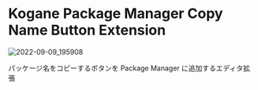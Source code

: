 # Kogane Package Manager Copy Name Button Extension

![2022-09-09_195908](https://user-images.githubusercontent.com/6134875/189335686-79724151-b722-4c4f-bc2b-925bb8b17cd3.png)

パッケージ名をコピーするボタンを Package Manager に追加するエディタ拡張
